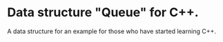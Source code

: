 # Data structure "Queue" for C++.
A data structure for an example for those who have started learning C++.
